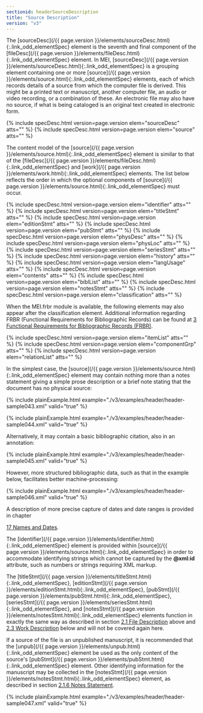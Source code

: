 ```yaml
---
sectionid: headerSourceDescription
title: "Source Description"
version: "v3"
---
```




The [sourceDesc](/{{ page.version }}/elements/sourceDesc.html){:.link_odd_elementSpec} element is the seventh and final component of the [fileDesc](/{{ page.version }}/elements/fileDesc.html){:.link_odd_elementSpec} element. In MEI, [sourceDesc](/{{ page.version }}/elements/sourceDesc.html){:.link_odd_elementSpec} is a grouping
element containing one or more [source](/{{ page.version }}/elements/source.html){:.link_odd_elementSpec} elements, each of which records
details of a source from which the computer file is derived. This might be a printed
text or
manuscript, another computer file, an audio or video recording, or a combination of
these.
An electronic file may also have no source, if what is being cataloged is an original
text
created in electronic form.



{% include specDesc.html version=page.version elem="sourceDesc" atts="" %}
{% include specDesc.html version=page.version elem="source" atts="" %}



The content model of the [source](/{{ page.version }}/elements/source.html){:.link_odd_elementSpec} element is similar to that of the [fileDesc](/{{ page.version }}/elements/fileDesc.html){:.link_odd_elementSpec} and [work](/{{ page.version }}/elements/work.html){:.link_odd_elementSpec} elements. The list below
reflects the order in which the optional components of [source](/{{ page.version }}/elements/source.html){:.link_odd_elementSpec} must
occur.



{% include specDesc.html version=page.version elem="identifier" atts="" %}
{% include specDesc.html version=page.version elem="titleStmt" atts="" %}
{% include specDesc.html version=page.version elem="editionStmt" atts="" %}
{% include specDesc.html version=page.version elem="pubStmt" atts="" %}
{% include specDesc.html version=page.version elem="physDesc" atts="" %}
{% include specDesc.html version=page.version elem="physLoc" atts="" %}
{% include specDesc.html version=page.version elem="seriesStmt" atts="" %}
{% include specDesc.html version=page.version elem="history" atts="" %}
{% include specDesc.html version=page.version elem="langUsage" atts="" %}
{% include specDesc.html version=page.version elem="contents" atts="" %}
{% include specDesc.html version=page.version elem="biblList" atts="" %}
{% include specDesc.html version=page.version elem="notesStmt" atts="" %}
{% include specDesc.html version=page.version elem="classification" atts="" %}



When the MEI.frbr module is available, the following elements may also appear after
the
classification element. Additional information regarding FRBR (Functional Requirements
for
Bibliographic Records) can be found at <a class="link_ptr" title="Functional Requirements for Bibliographic Records (FRBR)" href="/{{ page.version }}/guidelines/FRBR.html">3 Functional Requirements for Bibliographic Records (FRBR)</a>.



{% include specDesc.html version=page.version elem="itemList" atts="" %}
{% include specDesc.html version=page.version elem="componentGrp" atts="" %}
{% include specDesc.html version=page.version elem="relationList" atts="" %}



In the simplest case, the [source](/{{ page.version }}/elements/source.html){:.link_odd_elementSpec} element may contain nothing more
than a notes statement giving a simple prose description or a brief note stating that
the
document has no physical source:

{% include plainExample.html example="./v3/examples/header/header-sample043.xml" valid="true" %}

{% include plainExample.html example="./v3/examples/header/header-sample044.xml" valid="true" %}

Alternatively, it may contain a basic bibliographic citation, also in an annotation:

{% include plainExample.html example="./v3/examples/header/header-sample045.xml" valid="true" %}

However, more structured bibliographic data, such as that in the example below, facilitates
better machine-processing:

{% include plainExample.html example="./v3/examples/header/header-sample046.xml" valid="true" %}

A description of more precise capture of dates and date ranges is provided in chapter

<a class="link_ptr" title="Names and Dates" href="/{{ page.version }}/guidelines/namesDates.html">17 Names and Dates</a>.

The [identifier](/{{ page.version }}/elements/identifier.html){:.link_odd_elementSpec} element is provided within [source](/{{ page.version }}/elements/source.html){:.link_odd_elementSpec} in order to accommodate identifying strings which cannot be captured by the
**@xml:id** attribute, such as numbers or strings requiring XML markup.

The [titleStmt](/{{ page.version }}/elements/titleStmt.html){:.link_odd_elementSpec}, [editionStmt](/{{ page.version }}/elements/editionStmt.html){:.link_odd_elementSpec}, [pubStmt](/{{ page.version }}/elements/pubStmt.html){:.link_odd_elementSpec}, [seriesStmt](/{{ page.version }}/elements/seriesStmt.html){:.link_odd_elementSpec}, and [notesStmt](/{{ page.version }}/elements/notesStmt.html){:.link_odd_elementSpec}
elements function in exactly the same way as described in section 
<a class="link_ptr" title="File Description" href="/{{ page.version }}/guidelines/header.html#headerFileDescription">2.1 File Description</a> above and 
<a class="link_ptr" title="Work Description" href="/{{ page.version }}/guidelines/header.html#headerWorkDescription">2.3 Work Description</a> below
and will not be covered again here.

If a source of the file is an unpublished manuscript, it is recommended that the [unpub](/{{ page.version }}/elements/unpub.html){:.link_odd_elementSpec} element be used as the only content of the source's [pubStmt](/{{ page.version }}/elements/pubStmt.html){:.link_odd_elementSpec} element. Other identifying information for the manuscript may be
collected in the [notesStmt](/{{ page.version }}/elements/notesStmt.html){:.link_odd_elementSpec} element, as described in section 
<a class="link_ptr" title="Notes Statement" href="/{{ page.version }}/guidelines/header.html#headerNotesStatement">2.1.6 Notes Statement</a>.

{% include plainExample.html example="./v3/examples/header/header-sample047.xml" valid="true" %}


